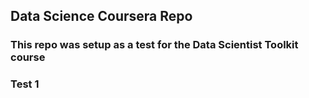 ## Data Science Coursera Repo

### This repo was setup as a test for the Data Scientist Toolkit course

### Test 1 
